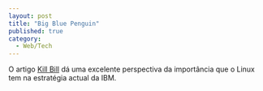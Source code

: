 ```yaml
---
layout: post
title: "Big Blue Penguin"
published: true
category:
  - Web/Tech
---
```

O artigo <a title="Kill Bill" href="http://biz.yahoo.com/fo/040524/03b451e2e537f45cf759df0bda630abb_4.html">Kill Bill</a> dá uma excelente perspectiva da importância que o Linux tem na estratégia actual da IBM.



